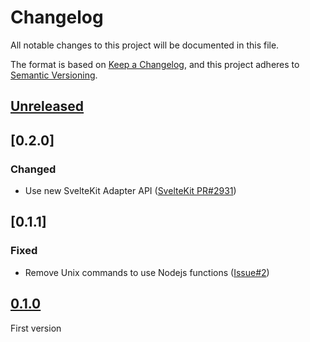 # Changelog

All notable changes to this project will be documented in this file.

The format is based on [Keep a Changelog](https://keepachangelog.com/en/1.0.0/),
and this project adheres to [Semantic Versioning](https://semver.org/spec/v2.0.0.html).

## [Unreleased]

## [0.2.0]

### Changed

-   Use new SvelteKit Adapter API ([SvelteKit PR#2931](https://github.com/sveltejs/kit/pull/2931))

## [0.1.1]

### Fixed

-   Remove Unix commands to use Nodejs functions ([Issue#2])

## [0.1.0]

First version

[unreleased]: https://github.com/MacFJA/svelte-adapter-neutralino/compare/0.1.0...HEAD
[0.1.0]: https://github.com/MacFJA/svelte-adapter-neutralino/releases/tag/0.1.0
[issue#2]: https://github.com/MacFJA/svelte-adapter-neutralino/issues/2
